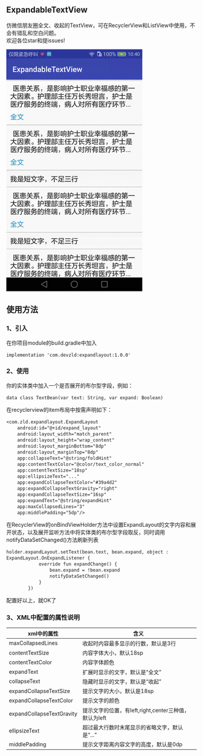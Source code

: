 ## ExpandableTextView

仿微信朋友圈全文、收起的TextView，可在RecyclerView和ListView中使用，不会有错乱和空白问题。  
欢迎各位star和提issues!    

![动画](screenshot/anim.gif)
## 使用方法  
### 1、引入
在你项目module的build.gradle中加入  

	implementation 'com.devzld:expandlayout:1.0.0'  

### 2、使用 
你的实体类中加入一个是否展开的布尔型字段，例如： 
 
	data class TextBean(var text: String, var expand: Boolean)  

在recyclerview的item布局中按需声明如下：

	<com.zld.expandlayout.ExpandLayout
	    android:id="@+id/expand_layout"
	    android:layout_width="match_parent"
	    android:layout_height="wrap_content"
	    android:layout_marginBottom="8dp"
	    android:layout_marginTop="8dp"
	    app:collapseText="@string/foldHint"
	    app:contentTextColor="@color/text_color_normal"
	    app:contentTextSize="18sp"
	    app:ellipsizeText="..."
	    app:expandCollapseTextColor="#39a4d2"
	    app:expandCollapseTextGravity="right"
	    app:expandCollapseTextSize="16sp"
	    app:expandText="@string/expandHint"
	    app:maxCollapsedLines="3"
	    app:middlePadding="5dp"/>
	
在RecyclerView的onBindViewHolder方法中设置ExpandLayout的文字内容和展开状态，以及展开监听方法中将实体类的布尔型字段取反，同时调用notifyDataSetChanged()方法刷新列表  

	holder.expandLayout.setText(bean.text, bean.expand, object : ExpandLayout.OnExpandListener {
	            override fun expandChange() {
	                bean.expand = !bean.expand
	                notifyDataSetChanged()
	            }
	        })  

配置好以上，就OK了

### 3、XML中配置的属性说明

xml中的属性 | 含义
---|---
maxCollapsedLines | 收起时内容最多显示的行数，默认是3行
contentTextSize | 内容字体大小，默认18sp
contentTextColor | 内容字体颜色
expandText | 扩展时显示的文字，默认是“全文”
collapseText | 隐藏时显示的文字，默认是“收起”
expandCollapseTextSize | 提示文字的大小，默认是18sp
expandCollapseTextColor | 提示文字的颜色
expandCollapseTextGravity | 提示文字的位置，有left,right,center三种值，默认为left
ellipsizeText | 超过最大行数时末尾显示的省略文字，默认是“...”
middlePadding | 提示文字距离内容文字的高度，默认是0dp

